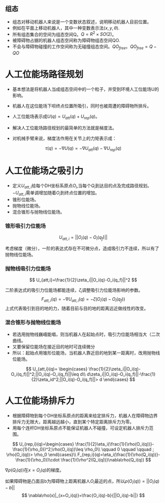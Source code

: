 ## 组态

* 组态对移动机器人来说是一个变数状态叙述，说明移动机器人目前位置。
* 例如在平面上移动机器人，其中一种变数表示法$(x,y,\theta)$.
* 所有组态集合的空间为组态空间Q。$Q=R^2 \times SO(2)$。
* 被障碍物占据的机器人组态空间称为障碍物组态空间QO.
* 不会与障碍物碰撞的工作空间称为无碰撞组态空间。$QO_{free}$。$QO_{free}=Q-QO$

# 人工位能场路径规划

* 基本想法是将机器人当成组态空间中的一个粒子，并受到环境人工位能场U的影响。
* 机器人在这位能场下呗终点位置所吸引，同时也被周遭的障碍物所排斥。
* 人工位能场表示成$U(q)=U_{att}(q)+U_{rep}(q)$。

* 解决人工位能场路径规划的最简单的方法就是梯度法。
* 对机械手臂来说，梯度法作用在关节上的力矩表示成：

$$
\tau(q)=-\nabla U(q)=-\nabla U_{att}(q)-\nabla U_{rep}(q)
$$

# 人工位能场之吸引力

* 定义$U_{att,i}$给每个DH坐标系原点$O_i$,当每个$Q_i$到达目的点及完成路径规划。$-U_{att,i}$需单调增加随着$O_i$到终点位置的增加。
* 锥形位能场。
* 抛物线位能场。
* 混合锥形与抛物线位能场。

### 锥形吸引力位能场

$$
U_{att,i}=||O_i(q)-O_i(q_f)||
$$

考虑梯度（微分），一阶的表达式存在不可微分点，造成吸引力不连续，所以有了抛物线位能场。

### 抛物线吸引力位能场

$$
U_{att,i}=\frac{1}{2}\zeta_i||O_i(q)-O_i(q_f)||^2
$$

二阶表达式的吸引力位能场都能连续，$\zeta_i$调整吸引力位能场影响的参数。
$$
F_{att,i}(q)=-\nabla U_{att,i}(q)=-\zeta(O_i(q)-O_i(q_f))
$$
上式代表吸引到目的地的力，随着目前与目的地的距离远近做线性的改变。

### 混合锥形与抛物线位能场

* 若选用抛物线巍峨能唱，则当机器人在起始点时，吸引力位能场相当大（二次曲线。
* 又要保留位能场在接近目的地时可连续微分
* 所以：起始点用锥形位能场，当机器人靠近目的地到某一距离时，改用抛物线位能场。

$$
U_{att,i}(q)=
\begin{cases}
\frac{1}{2}\zeta_i||O_i(q)-O_i(q_f)||^2;||O_i(q)-O_i(q_f)||\leq d\\
d\zeta_i||O_i(q)-O_i(q_f)||-\frac{1}{2}\zeta_id^2;||O_i(q)-O_i(q_f)||> d
\end{cases}
$$

# 人工位能场排斥力

* 根据障碍物到每个DH坐标系原点的距离来给定排斥力，机器人在障碍物边界排斥力无限大，距离越远越小，直到某个特定距离排斥力为零。
* 用每个连杆DH坐标系原点不能保证机器人不碰撞，可设定机器人排斥力范围。

$$
U_{rep,i}(q)=\begin{cases}
\frac{1}{2}\eta_i(\frac{1}{\rho(O_i(q))}-\frac{1}{\rho_0})^2;\rho(O_i(q))\leq \rho_0\\
\qquad 0             \qquad \qquad ;  \rho(O_i(q))> \rho_0                                 
\end{cases}\\
F_{rep,i}(q)=\eta_i(\frac{1}{\rho(Q_i(q))}-\frac{1}{\rho_0})\cdot \frac{1}{\rho^2(Q_i(q))}\nabla\rho(Q_i(q))
$$

$\nabla\rho(Q_i(q))$在$x=O_i(q)$的梯度。

如果障碍物是凸面且b为障碍物上距离机器人$O_i$最近的点，所以$\rho(O_i(q))=||O_i(q)-b||$
$$
\nabla\rho(x)|_{x=O_i(q)}=\frac{O_i(q)-b}{||O_i(q)-b||}
$$
